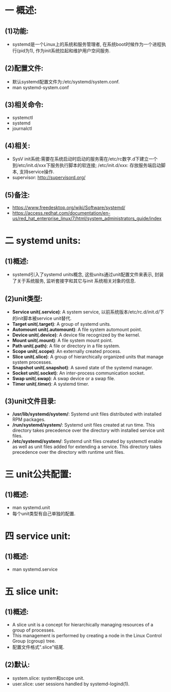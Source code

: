 # 一 概述:
## (1)功能:
- systemd是一个Linux上的系统和服务管理者, 在系统boot时候作为一个进程执行(pid为1), 作为init系统拉起和维护用户空间服务.

## (2)配置文件:
- 默认systemd配置文件为:/etc/systemd/system.conf.
- man systemd-system.conf

## (3)相关命令:
- systemctl
- systemd
- journalctl

## (4)相关:
- SysV init系统:需要在系统启动时启动的服务需在/etc/rc数字.d下建立一个到/etc/init.d/xxx下服务执行脚本的软连接; /etc/init.d/xxx: 存放服务端启动脚本, 支持service操作.
- supervisor: http://supervisord.org/

## (5)备注:
- https://www.freedesktop.org/wiki/Software/systemd/
- https://access.redhat.com/documentation/en-us/red_hat_enterprise_linux/7/html/system_administrators_guide/index

# 二 systemd units:
## (1)概述:
- systemd引入了systemd units概念, 这些units通过unit配置文件来表示, 封装了关于系统服务, 监听套接字和其它与init 系统相关对象的信息.

## (2)unit类型:
- **Service unit(.service)**: A system service, 以前系统版本/etc/rc.d/init.d/下的init脚本被service unit替代.
- **Target unit(.target)**: A group of systemd units.
- **Automount unit(.automount)**: A file system automount point.
- **Device unit(.device)**: A device file recognized by the kernel.
- **Mount unit(.mount)**: A file system mount point.
- **Path unit(.path)**: A file or directory in a file system.
- **Scope unit(.scope)**: An externally created process.
- **Slice unit(.slice)**: A group of hierarchically organized units that manage system processes.
- **Snapshot unit(.snapshot)**: A saved state of the systemd manager.
- **Socket unit(.socket)**: An inter-process communication socket.
- **Swap unit(.swap)**: A swap device or a swap file.
- **Timer unit(.timer)**: A systemd timer.

## (3)unit文件目录:
- **/usr/lib/systemd/system/**: Systemd unit files distributed with installed RPM packages.
- **/run/systemd/system/**: Systemd unit files created at run time. This directory takes precedence over the directory with installed service unit files.
- **/etc/systemd/system/**: Systemd unit files created by systemctl enable as well as unit files added for extending a service. This directory takes precedence over the directory with runtime unit files.

# 三 unit公共配置:
## (1)概述:
- man systemd.unit
- 每个unit类型有自己单独的配置.

# 四 service unit:
## (1)概述:
- man systemd.service

# 五 slice unit:
## (1)概述:
- A slice unit is a concept for hierarchically managing resources of a group of processes.
- This management is performed by creating a node in the Linux Control Group (cgroup) tree.
- 配置文件格式".slice"结尾.

## (2)默认:
- system.slice: system和scope unit.
- user.slice: user sessions handled by systemd-logind(1).
